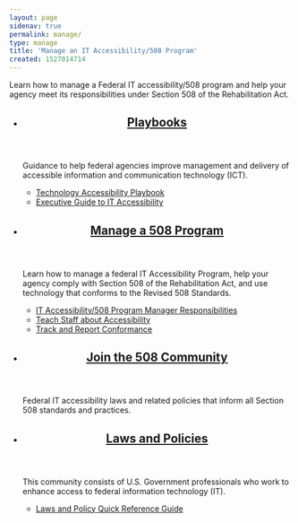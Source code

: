 ```yaml
---
layout: page
sidenav: true
permalink: manage/
type: manage
title: 'Manage an IT Accessibility/508 Program'
created: 1527014714
---
```


<p class="text-gray-50">Learn how to manage a Federal IT accessibility/508 program and help your agency meet its responsibilities under Section 508 of the Rehabilitation Act.</p>


<section class="usa-section">
<ul class="usa-card-group">
  <li class="tablet:grid-col-6 usa-card">
    <div class="usa-card__container radius-md">
      <header class="usa-card__header">
        <h2 class="usa-card__heading font-family-sans"><a href="/tools/playbooks/">Playbooks</a></h2>
      </header>
      <div class="usa-card__body">
        <p>Guidance to help federal agencies improve management and delivery of accessible information and communication technology (ICT).</p>
        <ul class="add-list-reset">
          <li><a href="">Technology Accessibility Playbook</a></li>
          <li><a href="">Executive Guide to IT Accessibility</a></li>
        </ul>
      </div>
    </div>
  </li>
  <li class="tablet:grid-col-6 usa-card">
    <div class="usa-card__container radius-md">
      <header class="usa-card__header">
        <h2 class="usa-card__heading font-family-sans"><a href="/manage/program-management/">Manage a 508 Program</a></h2>
      </header>
      <div class="usa-card__body">
        <p>Learn how to manage a federal IT Accessibility Program, help your agency comply with Section 508 of the Rehabilitation Act, and use technology that conforms to the Revised 508 Standards.</p>
        <ul class="add-list-reset">
          <li><a href="/manage/program-manager-responsibilities">IT Accessibility/508 Program Manager Responsibilities</a></li>
          <li><a href="/manage/teach-staff-about-accessibility">Teach Staff about Accessibility</a></li>
          <li><a href="/manage/track-report-conformance">Track and Report Conformance</a></li>
        </ul>
      </div>
    </div>
  </li>
</ul>
<ul class="usa-card-group">
  <li class="tablet:grid-col-6 usa-card">
    <div class="usa-card__container radius-md">
      <header class="usa-card__header">
        <h2 class="usa-card__heading font-family-sans"><a href="/manage/join-the-508-community/">Join the 508 Community</a></h2>
      </header>
      <div class="usa-card__body">
        <p>Federal IT accessibility laws and related policies that inform all Section 508 standards and practices.</p>
      </div>
    </div>
  </li>
  <li class="tablet:grid-col-6 usa-card">
    <div class="usa-card__container radius-md">
      <header class="usa-card__header">
        <h2 class="usa-card__heading font-family-sans"><a href="/manage/laws-and-policies/">Laws and Policies</a></h2>
      </header>
      <div class="usa-card__body">
        <p>This community consists of U.S. Government professionals who work to enhance access to federal information technology (IT).</p>
        <ul class="add-list-reset">
          <li><a href="/manage/laws-and-policies/quick-reference-guide">Laws and Policy Quick Reference Guide</a></li>
        </ul>
      </div>
    </div>
  </li>
</ul>
</section>